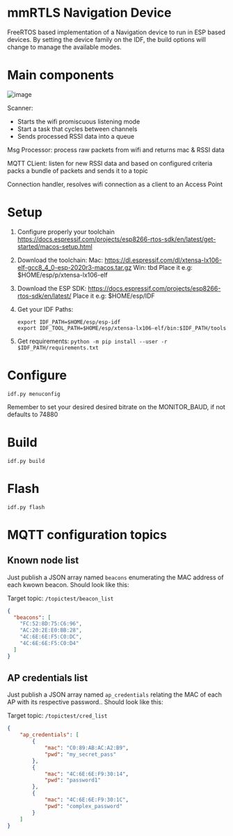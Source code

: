 # mmRTLS Navigation Device

FreeRTOS based implementation of a Navigation device to run in ESP based devices.
By setting the device family on the IDF, the build options will change to manage the available modes.

# Main components
![image](https://user-images.githubusercontent.com/5400635/116485484-b82a3500-a861-11eb-9d43-a35ba54991ec.png)

Scanner: 
- Starts the wifi promiscuous listening mode
- Start a task that cycles between channels
- Sends processed RSSI data into a queue


Msg Processor: process raw packets from wifi and returns mac & RSSI data


MQTT CLient: listen for new RSSI data and based on configured criteria packs a bundle of packets and sends it to a topic

Connection handler, resolves wifi connection as a client to an Access Point

# Setup
1. Configure properly your toolchain
    https://docs.espressif.com/projects/esp8266-rtos-sdk/en/latest/get-started/macos-setup.html    
2. Download the toolchain:
    Mac: https://dl.espressif.com/dl/xtensa-lx106-elf-gcc8_4_0-esp-2020r3-macos.tar.gz
    Win: tbd
    Place it e.g: $HOME/esp/p/xtensa-lx106-elf
3. Download the ESP SDK:
    https://docs.espressif.com/projects/esp8266-rtos-sdk/en/latest/
    Place it e.g: $HOME/esp/IDF
4. Get your IDF Paths:
    ```
    export IDF_PATH=$HOME/esp/esp-idf
    export IDF_TOOL_PATH=$HOME/esp/xtensa-lx106-elf/bin:$IDF_PATH/tools
    ```
    
5. Get requirements:
    `python -m pip install --user -r $IDF_PATH/requirements.txt`

# Configure
```idf.py menuconfig```

Remember to set your desired desired bitrate on the MONITOR_BAUD, if not defaults to 74880

# Build
```idf.py build```

# Flash
```idf.py flash```

# MQTT configuration topics
## Known node list

Just publish a JSON array named `beacons` enumerating the MAC address of each kwown beacon. Should look like this:

Target topic: `/topictest/beacon_list`

```json
{
  "beacons": [
    "FC:52:8D:75:C6:96",
    "AC:20:2E:E0:BB:28",
    "4C:6E:6E:F5:C0:DC",
    "4C:6E:6E:F5:C0:D4"
  ]
}
```

##  AP credentials list

Just publish a JSON array named `ap_credentials` relating the MAC of each AP with its respective password.. Should look like this:

Target topic: `/topictest/cred_list`

```json
{
    "ap_credentials": [
        {
            "mac": "C0:89:AB:AC:A2:B9",
            "pwd": "my_secret_pass"
        },
        {
            "mac": "4C:6E:6E:F9:30:14",
            "pwd": "password1"
        },
        {
            "mac": "4C:6E:6E:F9:30:1C",
            "pwd": "complex_password"
        }
    ]
}

```


